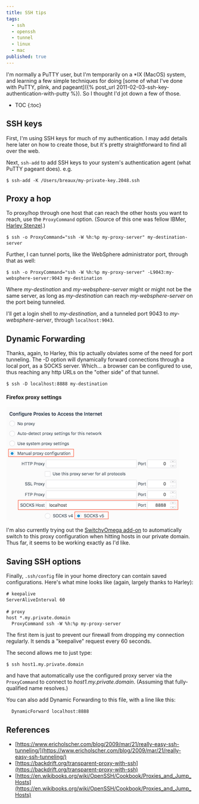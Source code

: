 ```yaml
---
title: SSH tips
tags:
  - ssh
  - openssh
  - tunnel
  - linux
  - mac
published: true
---
```

I'm normally a PuTTY user, but I'm temporarily on a *IX (MacOS) system, and learning a few simple techniques for doing [some of what I've done with PuTTY, plink, and pageant]({% post_url 2011-02-03-ssh-key-authentication-with-putty %}). So I thought I'd jot down a few of those.

* TOC
{:toc}

## SSH keys

First, I'm using SSH keys for much of my authentication. I may add details here later on how to create those, but it's pretty straightforward to find all over the web.

Next, `ssh-add` to add SSH keys to your system's authentication agent (what PuTTY pageant does). e.g.

```console
$ ssh-add -K /Users/breaux/my-private-key.2048.ssh
```

## Proxy a hop

To proxy/hop through one host that can reach the other hosts you want to reach, use the `ProxyCommand` option. (Source of this one was fellow IBMer, [Harley Stenzel](https://github.com/hstenzel).)

```console
$ ssh -o ProxyCommand="ssh -W %h:%p my-proxy-server" my-destination-server
```

Further, I can tunnel ports, like the WebSphere administrator port, through that as well:

```console
$ ssh -o ProxyCommand="ssh -W %h:%p my-proxy-server" -L9043:my-websphere-server:9043 my-destination
```

Where _my-destination_ and _my-websphere-server_ might or might not be the same server, as long as _my-destination_ can reach _my-websphere-server_ on the port being tunneled.

I'll get a login shell to _my-destination_, and a tunneled port 9043 to _my-websphere-server_, through `localhost:9043`.

## Dynamic Forwarding

Thanks, again, to Harley, this tip actually obviates some of the need for port tunneling. The -D option will dynamically forward connections through a local port, as a SOCKS server. Which... a browser can be configured to use, thus reaching any http URLs on the "other side" of that tunnel.

```console
$ ssh -D localhost:8888 my-destination
```

#### Firefox proxy settings

[![image](/assets/FirefoxProxy.png)](/assets/FirefoxProxy.png)

I'm also currently trying out the [SwitchyOmega add-on](https://addons.mozilla.org/en-US/firefox/addon/switchyomega/) to automatically switch to this proxy configuration when hitting hosts in our private domain. Thus far, it seems to be working exactly as I'd like.

## Saving SSH options

Finally, `.ssh/config` file in your home directory can contain saved configurations. Here's what mine looks like (again, largely thanks to Harley):

```
# keepalive  
ServerAliveInterval 60

# proxy  
host *.my.private.domain  
  ProxyCommand ssh -W %h:%p my-proxy-server
```

The first item is just to prevent our firewall from dropping my connection regularly. It sends a "keepalive" request every 60 seconds.

The second allows me to just type:

```console
$ ssh host1.my.private.domain
```

and have that automatically use the configured proxy server via the `ProxyCommand` to connect to _host1.my.private.domain_. (Assuming that fully-qualified name resolves.)

You can also add Dynamic Forwarding to this file, with a line like this:

```
  DynamicForward localhost:8888
```

## References
* [https://www.ericholscher.com/blog/2009/mar/21/really-easy-ssh-tunneling/](https://www.ericholscher.com/blog/2009/mar/21/really-easy-ssh-tunneling/)
* [https://backdrift.org/transparent-proxy-with-ssh](https://backdrift.org/transparent-proxy-with-ssh)
* [https://en.wikibooks.org/wiki/OpenSSH/Cookbook/Proxies_and_Jump_Hosts](https://en.wikibooks.org/wiki/OpenSSH/Cookbook/Proxies_and_Jump_Hosts)
